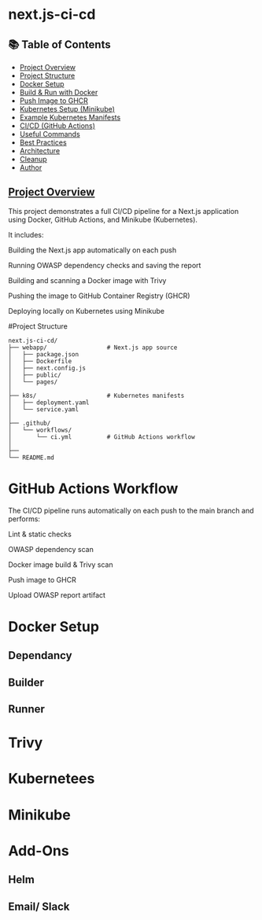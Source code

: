 # next.js-ci-cd
## 📚 Table of Contents

- [Project Overview](#-project-overview)
- [Project Structure](#-project-structure)
- [Docker Setup](#-docker-setup)
- [Build & Run with Docker](#️-build--run-with-docker)
- [Push Image to GHCR](#️-push-image-to-github-container-registry-ghcr)
- [Kubernetes Setup (Minikube)](#️-kubernetes-setup-minikube)
- [Example Kubernetes Manifests](#-example-kubernetes-manifests)
- [CI/CD (GitHub Actions)](#️-cicd-github-actions)
- [Useful Commands](#-useful-commands)
- [Best Practices](#-best-practices)
- [Architecture](#-example-architecture)
- [Cleanup](#-cleanup)
- [Author](#-author)

## [Project Overview](#project-overview)



This project demonstrates a full CI/CD pipeline for a Next.js application using Docker, GitHub Actions, and Minikube (Kubernetes).

It includes:

Building the Next.js app automatically on each push

Running OWASP dependency checks and saving the report

Building and scanning a Docker image with Trivy

Pushing the image to GitHub Container Registry (GHCR)

Deploying locally on Kubernetes using Minikube


#Project Structure
```
next.js-ci-cd/
├── webapp/                 # Next.js app source
│   ├── package.json
│   ├── Dockerfile
│   ├── next.config.js
│   ├── public/
│   └── pages/
│
├── k8s/                    # Kubernetes manifests
│   ├── deployment.yaml
│   └── service.yaml
│
├── .github/
│   └── workflows/
│       └── ci.yml          # GitHub Actions workflow
│
├── 
└── README.md
```
# GitHub Actions Workflow

The CI/CD pipeline runs automatically on each push to the main branch and performs:

Lint & static checks

OWASP dependency scan

Docker image build & Trivy scan

Push image to GHCR

Upload OWASP report artifact

# Docker Setup
## Dependancy
## Builder
## Runner

# Trivy

# Kubernetees 
# Minikube

# Add-Ons
## Helm
## Email/ Slack


